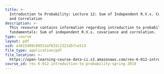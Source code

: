 ```yaml
---
title: >-
  Introduction to Probability: Lecture 12: Sum of Independent R.V.s. Covariance
  and Correlation
description: >-
  This resource contains information regarding introduction to probability: The
  fundamentals: Sum of independent R.V.s. covariance and correlation.
type: course
layout: pdf
uid: a3615409c89553af632c2321d57ce513
file_type: application/pdf
file_location: >-
  https://open-learning-course-data-ci.s3.amazonaws.com/res-6-012-introduction-to-probability-spring-2018/a3615409c89553af632c2321d57ce513_MITRES_6_012S18_L12.pdf
course_id: res-6-012-introduction-to-probability-spring-2018
---
```

